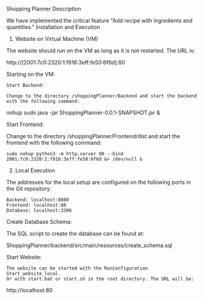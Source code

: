 Shopping Planner
Description

We have implemented the critical feature "Add recipe with ingredients and quantities."
Installation and Execution
1. Website on Virtual Machine (VM)

The website should run on the VM as long as it is not restarted. The URL is:

http://[2001:7c0:2320:1:f816:3eff:fe50:6f6d]:80

Starting on the VM:

    Start Backend:

    Change to the directory /shoppingPlanner/Backend and start the backend with the following command:

nohup sudo java -jar ShoppingPlanner-0.0.1-SNAPSHOT.jar &

Start Frontend:

Change to the directory /shoppingPlanner/Frontend/dist and start the frontend with the following command:

    sudo nohup python3 -m http.server 80 --bind 2001:7c0:2320:1:f816:3eff:fe50:6f6d &> /dev/null &

2. Local Execution

The addresses for the local setup are configured on the following ports in the Git repository:

    Backend: localhost:8080
    Frontend: localhost:80
    Database: localhost:3306

Create Database Schema:

The SQL script to create the database can be found at:

ShoppingPlanner/backend/src/main/resources/create_schema.sql

Start Website:

    The website can be started with the RunConfiguration Start_website_local.
    Or with start.bat or start.sh in the root directory. The URL will be:

http://localhost:80
